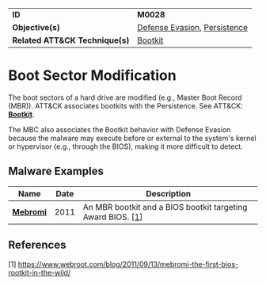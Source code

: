 |||
|---------|------------------------|
|**ID**|**M0028**|
|**Objective(s)**|[Defense Evasion](https://github.com/MBCProject/mbc-markdown/tree/master/defense-evasion), [Persistence](https://github.com/MBCProject/mbc-markdown/tree/master/persistence)|
|**Related ATT&CK Technique(s)**|[Bootkit](https://attack.mitre.org/techniques/T1067/)|

Boot Sector Modification
========================
The boot sectors of a hard drive are modified (e.g., Master Boot Record (MBR)). ATT&CK associates bootkits with the Persistence. See ATT&CK: [**Bootkit**](https://attack.mitre.org/techniques/T1067/).

The MBC also associates the Bootkit behavior with Defense Evasion because the malware may execute before or external to the system's kernel or hypervisor (e.g., through the BIOS), making it more difficult to detect. 

Malware Examples
----------------
|Name|Date|Description|
|-----------------------------|-----------|-----------------------------|
|[**Mebromi**](https://github.com/MBCProject/mbc-markdown/blob/master/xample-malware/mebromi.md)|2011|An MBR bootkit and a BIOS bootkit targeting Award BIOS. [[1]](#1)|

References
----------
<a name="1">[1]</a> https://www.webroot.com/blog/2011/09/13/mebromi-the-first-bios-rootkit-in-the-wild/
 